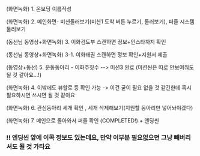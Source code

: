 (화면녹화) 1. 온보딩 이름작성

(화면녹화) 2. 메인화면- 미션둘러보기(미션1 도착 버튼 누르기, 둘러보기), 퍼즐 시스템 둘러보기

(동선님 동영상+화면녹화) 3. 이화검도부 스캔하면 정보+인스타까지 확인

(동선님 동영상+화면녹화) 3-1. 이화태권 스캔하면 정보 확인+지원서 제출

(동영상+동선) 5. 운동동아리 - 이화주짓수 --> 미션3 완료 (미션씬은 따로 안보여줘도 될 것 같아요…!)

(화면녹화) 4. 이밖에도 뷰할로 등 확인 가능 -> 이건 굳이 필요 없을 것 같긴한데 혹시 필요하시면 쓰시면 될 것 같아요 

(화면녹화) 6. 관심동아리 세개 확인 , 세개 삭제해보기(지원할 동아리만 넣어놔야겠다)

(화면녹화) 7. 메인으로 돌아와서 퍼즐 확인 (COMPLETED!) + 엔딩씬

### ‼ 엔딩씬 앞에 이콕 정보도 있는데요, 만약 이부분 필요없으면 그냥 빼버리셔도 될 것 가타요 
